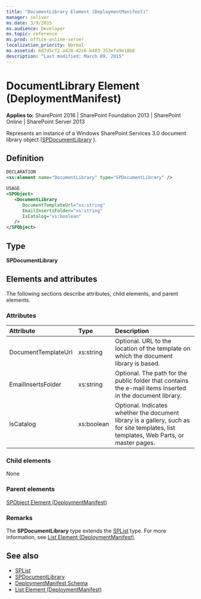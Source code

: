 ```yaml
---
title: "DocumentLibrary Element (DeploymentManifest)"
manager: soliver
ms.date: 3/9/2015
ms.audience: Developer
ms.topic: reference
ms.prod: office-online-server
localization_priority: Normal
ms.assetid: 6d7d5cf2-a428-42c6-b403-353efa9e18b8
description: "Last modified: March 09, 2015"
---
```


# DocumentLibrary Element (DeploymentManifest)

**Applies to:** SharePoint 2016 | SharePoint Foundation 2013 | SharePoint Online | SharePoint Server 2013 
  
Represents an instance of a Windows SharePoint Services 3.0 document library object ([SPDocumentLibrary](https://msdn.microsoft.com/library/Microsoft.SharePoint.SPDocumentLibrary.aspx) ). 

## Definition

```XML
DECLARATION
<xs:element name="DocumentLibrary" type="SPDocumentLibrary" />

USAGE
<SPObject>
   <DocumentLibrary
      DocumentTemplateUrl="xs:string"
      EmailInsertsFolder="xs:string"
      IsCatalog="xs:boolean"
   />
</SPObject>

```

## Type

**SPDocumentLibrary**
  
## Elements and attributes

The following sections describe attributes, child elements, and parent elements.

### Attributes

|**Attribute**|**Type**|**Description**|
|:-----|:-----|:-----|
|DocumentTemplateUrl  <br/> |xs:string  <br/> |Optional. URL to the location of the template on which the document library is based.  <br/> |
|EmailInsertsFolder  <br/> |xs:string  <br/> |Optional. The path for the public folder that contains the e-mail items inserted in the document library.  <br/> |
|IsCatalog  <br/> |xs:boolean  <br/> |Optional. Indicates whether the document library is a gallery, such as for site templates, list templates, Web Parts, or master pages.  <br/> |
   
### Child elements

None
   
### Parent elements

[SPObject Element (DeploymentManifest)](spobject-element-deploymentmanifest.md)
   
### Remarks

The **SPDocumentLibrary** type extends the [SPList](https://msdn.microsoft.com/library/Microsoft.SharePoint.SPList.aspx) type. For more information, see [List Element (DeploymentManifest)](list-element-deploymentmanifest.md).
  
## See also

- [SPList](https://msdn.microsoft.com/library/Microsoft.SharePoint.SPList.aspx)
- [SPDocumentLibrary](https://msdn.microsoft.com/library/Microsoft.SharePoint.SPDocumentLibrary.aspx)
- [DeploymentManifest Schema](deploymentmanifest-schema.md)
- [List Element (DeploymentManifest)](list-element-deploymentmanifest.md)

